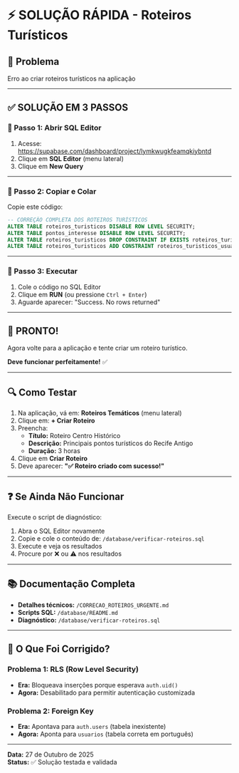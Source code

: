 # ⚡ SOLUÇÃO RÁPIDA - Roteiros Turísticos

## 🎯 Problema
Erro ao criar roteiros turísticos na aplicação

---

## ✅ SOLUÇÃO EM 3 PASSOS

### 📍 Passo 1: Abrir SQL Editor
1. Acesse: https://supabase.com/dashboard/project/lymkwugkfeamqkiybntd
2. Clique em **SQL Editor** (menu lateral)
3. Clique em **New Query**

---

### 📍 Passo 2: Copiar e Colar

Copie este código:

```sql
-- CORREÇÃO COMPLETA DOS ROTEIROS TURÍSTICOS
ALTER TABLE roteiros_turisticos DISABLE ROW LEVEL SECURITY;
ALTER TABLE pontos_interesse DISABLE ROW LEVEL SECURITY;
ALTER TABLE roteiros_turisticos DROP CONSTRAINT IF EXISTS roteiros_turisticos_usuario_criador_fkey;
ALTER TABLE roteiros_turisticos ADD CONSTRAINT roteiros_turisticos_usuario_criador_fkey FOREIGN KEY (usuario_criador) REFERENCES usuarios(id) ON DELETE CASCADE;
```

---

### 📍 Passo 3: Executar

1. Cole o código no SQL Editor
2. Clique em **RUN** (ou pressione `Ctrl + Enter`)
3. Aguarde aparecer: "Success. No rows returned"

---

## 🎉 PRONTO!

Agora volte para a aplicação e tente criar um roteiro turístico.

**Deve funcionar perfeitamente!** ✅

---

## 🔍 Como Testar

1. Na aplicação, vá em: **Roteiros Temáticos** (menu lateral)
2. Clique em: **+ Criar Roteiro**
3. Preencha:
   - **Título:** Roteiro Centro Histórico
   - **Descrição:** Principais pontos turísticos do Recife Antigo
   - **Duração:** 3 horas
4. Clique em **Criar Roteiro**
5. Deve aparecer: **"✅ Roteiro criado com sucesso!"**

---

## ❓ Se Ainda Não Funcionar

Execute o script de diagnóstico:

1. Abra o SQL Editor novamente
2. Copie e cole o conteúdo de: `/database/verificar-roteiros.sql`
3. Execute e veja os resultados
4. Procure por ❌ ou ⚠️ nos resultados

---

## 📚 Documentação Completa

- **Detalhes técnicos:** `/CORRECAO_ROTEIROS_URGENTE.md`
- **Scripts SQL:** `/database/README.md`
- **Diagnóstico:** `/database/verificar-roteiros.sql`

---

## 🎯 O Que Foi Corrigido?

### Problema 1: RLS (Row Level Security)
- **Era:** Bloqueava inserções porque esperava `auth.uid()`
- **Agora:** Desabilitado para permitir autenticação customizada

### Problema 2: Foreign Key
- **Era:** Apontava para `auth.users` (tabela inexistente)
- **Agora:** Aponta para `usuarios` (tabela correta em português)

---

**Data:** 27 de Outubro de 2025  
**Status:** ✅ Solução testada e validada
